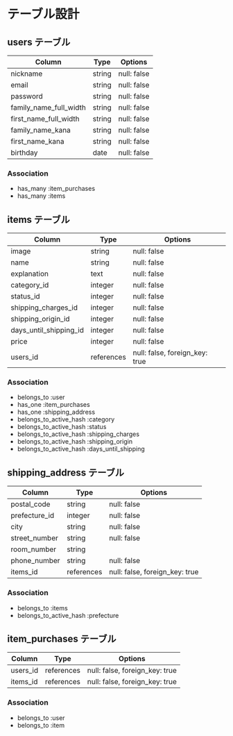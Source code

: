 # テーブル設計

## users テーブル

| Column   | Type   | Options     |
| -------- | ------ | ----------- |
| nickname | string | null: false |
| email    | string | null: false |
| password | string | null: false |
| family_name_full_width | string | null: false |
| first_name_full_width  | string | null: false |
| family_name_kana | string | null: false |
| first_name_kana  | string | null: false |
| birthday | date | null: false |

### Association
- has_many :item_purchases
- has_many :items

## items テーブル

| Column   | Type   | Options     |
| -------- | ------ | ----------- |
| image    | string | null: false |
| name     | string | null: false |
| explanation  | text   | null: false |
| category_id  | integer | null: false |
| status_id    | integer | null: false |
| shipping_charges_id    | integer | null: false |
| shipping_origin_id     | integer | null: false |
| days_until_shipping_id | integer | null: false |
| price      | integer | null: false |
| users_id   | references | null: false, foreign_key: true |

### Association
- belongs_to :user
- has_one :item_purchases
- has_one :shipping_address
- belongs_to_active_hash :category
- belongs_to_active_hash :status
- belongs_to_active_hash :shipping_charges
- belongs_to_active_hash :shipping_origin
- belongs_to_active_hash :days_until_shipping

## shipping_address テーブル

| Column   | Type   | Options     |
| -------- | ------ | ----------- |
| postal_code   | string | null: false |
| prefecture_id | integer | null: false |
| city     | string  | null: false |
| street_number | string | null: false |
| room_number   | string |  
| phone_number  | string | null: false |
| items_id   | references | null: false, foreign_key: true |

### Association
- belongs_to :items
- belongs_to_active_hash :prefecture

## item_purchases テーブル

| Column   | Type   | Options     |
| -------- | ------ | ----------- |
| users_id | references | null: false, foreign_key: true |
| items_id | references | null: false, foreign_key: true |

### Association
- belongs_to :user
- belongs_to :item

